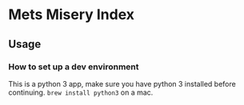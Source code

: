 # Mets Misery Index

## Usage

### How to set up a dev environment
This is a python 3 app, make sure you have python 3 installed before continuing. `brew install python3` on a mac.
